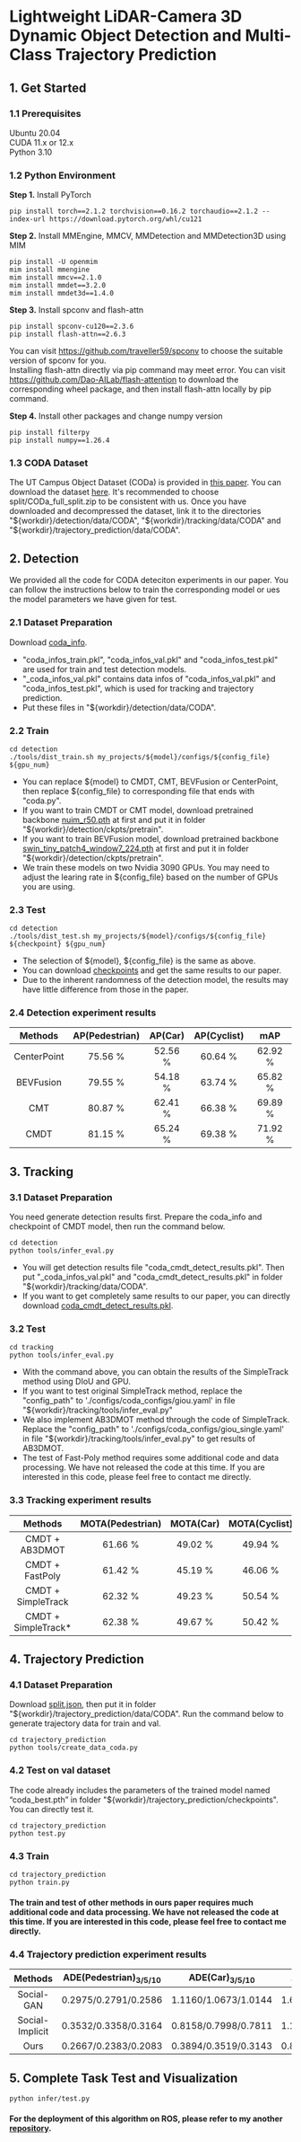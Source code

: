 # Lightweight LiDAR-Camera 3D Dynamic Object Detection and Multi-Class Trajectory Prediction

## 1. Get Started
### 1.1 Prerequisites
Ubuntu 20.04 \
CUDA 11.x or 12.x \
Python 3.10

### 1.2 Python Environment
**Step 1.**  Install PyTorch
```shell
pip install torch==2.1.2 torchvision==0.16.2 torchaudio==2.1.2 --index-url https://download.pytorch.org/whl/cu121
```

**Step 2.**  Install MMEngine, MMCV, MMDetection and MMDetection3D using MIM
```shell
pip install -U openmim
mim install mmengine
mim install mmcv==2.1.0
mim install mmdet==3.2.0
mim install mmdet3d==1.4.0
```

**Step 3.**  Install spconv and flash-attn
```shell
pip install spconv-cu120==2.3.6
pip install flash-attn==2.6.3
```
You can visit https://github.com/traveller59/spconv to choose the suitable version of spconv for you.  
Installing flash-attn directly via pip command may meet error. You can visit https://github.com/Dao-AILab/flash-attention to download the corresponding wheel package, and then install flash-attn locally by pip command.

**Step 4.**  Install other packages and change numpy version
```shell
pip install filterpy
pip install numpy==1.26.4
```

### 1.3 CODA Dataset
The UT Campus Object Dataset (CODa) is provided in [this paper](https://arxiv.org/pdf/2309.13549). You can download the dataset [here](https://web.corral.tacc.utexas.edu/texasrobotics/web_CODa). It's recommended to choose split/CODa_full_split.zip to be consistent with us. Once you have downloaded and decompressed the dataset, link it to the directories "\${workdir}/detection/data/CODA", "\${workdir}/tracking/data/CODA" and "\${workdir}/trajectory_prediction/data/CODA".  

## 2. Detection
We provided all the code for CODA deteciton experiments in our paper. You can follow the instructions below to train the corresponding model or ues the model parameters we have given for test.  

### 2.1 Dataset Preparation
Download [coda_info](https://drive.google.com/drive/folders/1mDJrAE1o7uuFm7XMZn1EDI_BLQ6vDH6m?usp=sharing).    
* "coda_infos_train.pkl", "coda_infos_val.pkl" and "coda_infos_test.pkl" are used for train and test detection models.  
* "_coda_infos_val.pkl" contains data infos of "coda_infos_val.pkl" and "coda_infos_test.pkl", which is used for tracking and trajectory prediction.  
* Put these files in "\${workdir}/detection/data/CODA".  

### 2.2 Train
```shell
cd detection
./tools/dist_train.sh my_projects/${model}/configs/${config_file} ${gpu_num}
```
* You can replace \${model} to CMDT, CMT, BEVFusion or CenterPoint, then replace \${config_file} to corresponding file that ends with "coda.py".  
* If you want to train CMDT or CMT model, download pretrained backbone [nuim_r50.pth](https://drive.google.com/drive/folders/1PXP8glbf5VoRDix-hlE0TBfx-48icKI7?usp=sharing) at first and put it in folder "\${workdir}/detection/ckpts/pretrain".  
* If you want to train BEVFusion model, download pretrained backbone [swin_tiny_patch4_window7_224.pth](https://drive.google.com/drive/folders/1PXP8glbf5VoRDix-hlE0TBfx-48icKI7?usp=sharing) at first and put it in folder "\${workdir}/detection/ckpts/pretrain".  
* We train these models on two Nvidia 3090 GPUs. You may need to adjust the learing rate in \${config_file} based on the number of GPUs you are using.  

### 2.3 Test
```shell
cd detection
./tools/dist_test.sh my_projects/${model}/configs/${config_file} ${checkpoint} ${gpu_num}
```
* The selection of \${model}, \${config_file} is the same as above.  
* You can download [checkpoints](https://drive.google.com/drive/folders/1PXP8glbf5VoRDix-hlE0TBfx-48icKI7?usp=sharing) and get the same results to our paper.  
* Due to the inherent randomness of the detection model, the results may have little difference from those in the paper.

### 2.4 Detection experiment results
|     Methods     | AP(Pedestrian) |   AP(Car)   | AP(Cyclist) |    mAP    |
| :-------------: | :------------: | :---------: | :---------: | :-------: |
|   CenterPoint   |     75.56 %    |   52.56 %   |   60.64 %   |  62.92 %  |
|    BEVFusion    |     79.55 %    |   54.18 %   |   63.74 %   |  65.82 %  |
|       CMT       |     80.87 %    |   62.41 %   |   66.38 %   |  69.89 %  |
|      CMDT       |     81.15 %    |   65.24 %   |   69.38 %   |  71.92 %  |
              
## 3. Tracking
### 3.1 Dataset Preparation
You need generate detection results first. Prepare the coda_info and checkpoint of CMDT model, then run the command below.  
```shell
cd detection
python tools/infer_eval.py
```
* You will get detection results file "coda_cmdt_detect_results.pkl". Then put "_coda_infos_val.pkl" and "coda_cmdt_detect_results.pkl" in folder "\${workdir}/tracking/data/CODA".  
* If you want to get completely same results to our paper, you can directly download [coda_cmdt_detect_results.pkl](https://drive.google.com/file/d/1jabTtM--clYnxRRlyjw6pLsLPQQM1gLv/view?usp=sharing).

### 3.2 Test
```shell
cd tracking
python tools/infer_eval.py
```
* With the command above, you can obtain the results of the SimpleTrack method using DIoU and GPU.  
* If you want to test original SimpleTrack method, replace the "config_path" to './configs/coda_configs/giou.yaml' in file "\${workdir}/tracking/tools/infer_eval.py"  
* We also implement AB3DMOT method through the code of SimpleTrack. Replace the "config_path" to './configs/coda_configs/giou_single.yaml' in file "\${workdir}/tracking/tools/infer_eval.py" to get results of AB3DMOT.  
* The test of Fast-Poly method requires some additional code and data processing. We have not released the code at this time. If you are interested in this code, please feel free to contact me directly.  

### 3.3 Tracking experiment results
|       Methods       | MOTA(Pedestrian) |   MOTA(Car)   | MOTA(Cyclist) |    mMOTA    |
| :-----------------: | :--------------: | :-----------: | :-----------: | :---------: |
|   CMDT + AB3DMOT    |      61.66 %     |    49.02 %    |    49.94 %    |   53.54 %   |
|   CMDT + FastPoly   |      61.42 %     |    45.19 %    |    46.06 %    |   50.89 %   |
| CMDT + SimpleTrack  |      62.32 %     |    49.23 %    |    50.54 %    |   54.03 %   |
| CMDT + SimpleTrack* |      62.38 %     |    49.67 %    |    50.42 %    |   54.16 %   |

## 4. Trajectory Prediction
### 4.1 Dataset Preparation
Download [split.json](https://drive.google.com/drive/folders/1mDJrAE1o7uuFm7XMZn1EDI_BLQ6vDH6m?usp=sharing), then put it in folder "\${workdir}/trajectory_prediction/data/CODA". Run the command below to generate trajectory data for train and val.  
```shell
cd trajectory_prediction
python tools/create_data_coda.py
```

### 4.2 Test on val dataset
The code already includes the parameters of the trained model named “coda_best.pth” in folder "\${workdir}/trajectory_prediction/checkpoints". You can directly test it.  
```shell
cd trajectory_prediction
python test.py
```

### 4.3 Train
```shell
cd trajectory_prediction
python train.py
```

#### The train and test of other methods in ours paper requires much additional code and data processing. We have not released the code at this time. If you are interested in this code, please feel free to contact me directly.  

### 4.4 Trajectory prediction experiment results
|     Methods     | ADE(Pedestrian)<sub>3/5/10 | ADE(Car)<sub>3/5/10 | ADE(Cyclist)<sub>3/5/10| FDE(Pedestrian)<sub>3/5/10 | FDE(Car)<sub>3/5/10 | FDE(Cyclist)<sub>3/5/10|
| :-------------: | :------------: | :------------: | :------------: | :------------: | :------------: | :------------: |
|   Social-GAN    | 0.2975/0.2791/0.2586 | 1.1160/1.0673/1.0144 | 1.6706/1.5358/1.3866 | 0.5218/0.4821/0.4369 | 2.0744/1.9656/1.8502 | 3.2201/2.9324/2.6106 |
| Social-Implicit | 0.3532/0.3358/0.3164 | 0.8158/0.7998/0.7811 | 1.1291/1.1107/1.0889 | 0.6175/0.5816/0.5402 | 1.5213/1.4878/1.4473 | 2.1216/2.0855/2.0399 |
|      Ours       | 0.2667/0.2383/0.2083 | 0.3894/0.3519/0.3143 | 0.8490/0.7785/0.7174 | 0.4664/0.4058/0.3390 | 0.6977/0.6138/0.5229 | 1.7548/1.5888/1.4520 |

## 5. Complete Task Test and Visualization
```shell
python infer/test.py
```

#### For the deployment of this algorithm on ROS, please refer to my another [repository](https://github.com/TossherO/ros_packages).
